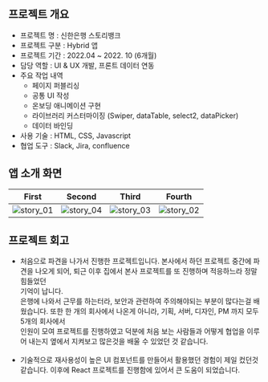 ## 프로젝트 개요
- 프로젝트 명 : 신한은행 스토리뱅크
- 프로젝트 구분 : Hybrid 앱
- 프로젝트 기간 : 2022.04 ~ 2022. 10 (6개월)
- 담당 역할 : UI & UX 개발, 프론트 데이터 연동
- 주요 작업 내역
    - 페이지 퍼블리싱
    - 공통 UI 작성 
    - 온보딩 애니메이션 구현
    - 라이브러리 커스터마이징 (Swiper, dataTable, select2, dataPicker)
    - 데이터 바인딩
- 사용 기술 : HTML, CSS, Javascript
- 협업 도구 : Slack, Jira, confluence

## 앱 소개 화면
|First|Second|Third|Fourth|
|---|---|---|---|
|![story_01](https://github.com/JEON-Sungsu/JEON-Sungsu/assets/63297236/2b0f5edc-ad79-40d5-9afa-e9ab141e6749)|![story_04](https://github.com/JEON-Sungsu/JEON-Sungsu/assets/63297236/7ca4af4b-a3fc-4915-8f66-2f1f2ae599cc)|![story_03](https://github.com/JEON-Sungsu/JEON-Sungsu/assets/63297236/84850ab7-9add-4a0b-a540-f6633171ce41)|![story_02](https://github.com/JEON-Sungsu/JEON-Sungsu/assets/63297236/2e6b9410-4c98-493c-b0e2-c25ffbe0106c)|







## 프로젝트 회고
- 처음으로 파견을 나가서 진행한 프로젝트입니다. 본사에서 하던 프로젝트 중간에 파견을 나오게 되어, 퇴근 이후 집에서 본사 프로젝트를 또 진행하며 적응하느라 정말 힘들었던 <br> 기억이 납니다.<br>
은행에 나와서 근무를 하는터라, 보안과 관련하여 주의해야되는 부분이 많다는걸 배웠습니다. 또한 한 개의 회사에서 나온게 아니라, 기획, 서버, 디자인, PM 까지 모두 5개의 회사에서 <br> 인원이 모여 프로젝트를 진행하였고 덕분에 처음 보는 사람들과 어떻게 협업을 이루어 내는지 옆에서 지켜보고 많은것을 배울 수 있었던 것 같습니다. <br><br>
- 기술적으로 재사용성이 높은 UI 컴포넌트를 만들어서 활용했던 경험이 제일 컸던것 같습니다. 이후에 React 프로젝트를 진행함에 있어서 큰 도움이 되었습니다. 
